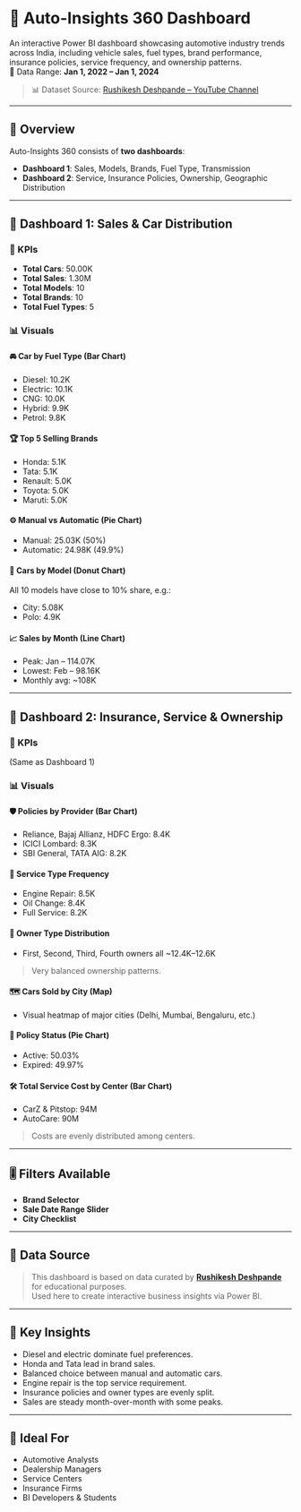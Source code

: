 # 🚗 Auto-Insights 360 Dashboard

An interactive Power BI dashboard showcasing automotive industry trends across India, including vehicle sales, fuel types, brand performance, insurance policies, service frequency, and ownership patterns.  
📅 Data Range: **Jan 1, 2022 – Jan 1, 2024**

> 📊 Dataset Source: [Rushikesh Deshpande – YouTube Channel](https://www.youtube.com/@rushikeshdeshpande99)

---

## 📌 Overview

Auto-Insights 360 consists of **two dashboards**:

- **Dashboard 1**: Sales, Models, Brands, Fuel Type, Transmission
- **Dashboard 2**: Service, Insurance Policies, Ownership, Geographic Distribution

---

## 📁 Dashboard 1: Sales & Car Distribution

### 🔹 KPIs
- **Total Cars**: 50.00K  
- **Total Sales**: 1.30M  
- **Total Models**: 10  
- **Total Brands**: 10  
- **Total Fuel Types**: 5  

### 📊 Visuals

#### 🚘 Car by Fuel Type (Bar Chart)
- Diesel: 10.2K  
- Electric: 10.1K  
- CNG: 10.0K  
- Hybrid: 9.9K  
- Petrol: 9.8K  

#### 🏆 Top 5 Selling Brands
- Honda: 5.1K  
- Tata: 5.1K  
- Renault: 5.0K  
- Toyota: 5.0K  
- Maruti: 5.0K  

#### ⚙️ Manual vs Automatic (Pie Chart)
- Manual: 25.03K (50%)  
- Automatic: 24.98K (49.9%)  

#### 🚗 Cars by Model (Donut Chart)
All 10 models have close to 10% share, e.g.:
- City: 5.08K  
- Polo: 4.9K  

#### 📈 Sales by Month (Line Chart)
- Peak: Jan – 114.07K  
- Lowest: Feb – 98.16K  
- Monthly avg: ~108K

---

## 📁 Dashboard 2: Insurance, Service & Ownership

### 🔹 KPIs
(Same as Dashboard 1)

### 📊 Visuals

#### 🛡 Policies by Provider (Bar Chart)
- Reliance, Bajaj Allianz, HDFC Ergo: 8.4K  
- ICICI Lombard: 8.3K  
- SBI General, TATA AIG: 8.2K  

#### 🔧 Service Type Frequency
- Engine Repair: 8.5K  
- Oil Change: 8.4K  
- Full Service: 8.2K  

#### 👤 Owner Type Distribution
- First, Second, Third, Fourth owners all ~12.4K–12.6K  
> Very balanced ownership patterns.

#### 🗺 Cars Sold by City (Map)
- Visual heatmap of major cities (Delhi, Mumbai, Bengaluru, etc.)

#### 🧾 Policy Status (Pie Chart)
- Active: 50.03%  
- Expired: 49.97%  

#### 🛠 Total Service Cost by Center (Bar Chart)
- CarZ & Pitstop: 94M  
- AutoCare: 90M  
> Costs are evenly distributed among centers.

---

## 🎚 Filters Available
- **Brand Selector**
- **Sale Date Range Slider**
- **City Checklist**

---

## 📌 Data Source

> This dashboard is based on data curated by **[Rushikesh Deshpande](https://www.youtube.com/@rushikeshdeshpande99)** for educational purposes.  
> Used here to create interactive business insights via Power BI.

---

## 🧠 Key Insights
- Diesel and electric dominate fuel preferences.
- Honda and Tata lead in brand sales.
- Balanced choice between manual and automatic cars.
- Engine repair is the top service requirement.
- Insurance policies and owner types are evenly split.
- Sales are steady month-over-month with some peaks.

---

## 💼 Ideal For
- Automotive Analysts  
- Dealership Managers  
- Service Centers  
- Insurance Firms  
- BI Developers & Students
